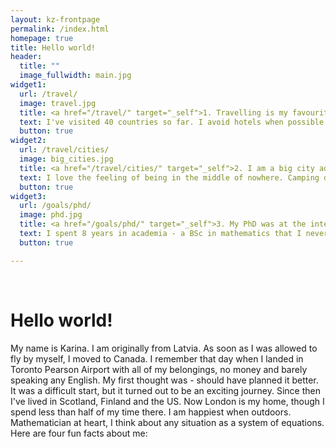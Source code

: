 ```yaml
---
layout: kz-frontpage
permalink: /index.html
homepage: true
title: Hello world!
header:
  title: ""
  image_fullwidth: main.jpg
widget1:
  url: /travel/
  image: travel.jpg
  title: <a href="/travel/" target="_self">1. Travelling is my favourite thing in life.</a>
  text: I've visited 40 countries so far. I avoid hotels when possible and I dislike tourist attractions. For me travelling is about exploring nature, architecture, cuisines and cultures around the world. Instead of visiting art galleries, I prefer to go for a walk looking for graffiti art. At night I prefer to wander around a busy port instead of pub crawling.
  button: true
widget2:
  url: /travel/cities/
  image: big_cities.jpg
  title: <a href="/travel/cities/" target="_self">2. I am a big city addict.</a>
  text: I love the feeling of being in the middle of nowhere. Camping deep in a desert and hiking from the last stop of a rarely used train line are amongst the happiest memories I have. But in the long term, I only truly feel alive when I live in a big city. I'd love to spend some time living in Mexico City, Singapore and Mumbai. My goal is to visit all cities with over 5 million people.
  button: true
widget3:
  url: /goals/phd/
  image: phd.jpg
  title: <a href="/goals/phd/" target="_self">3. My PhD was at the interface of computer science and biology.</a>
  text: I spent 8 years in academia - a BSc in mathematics that I never finished, an MSc in mathematics and finally a PhD at UCL. If you are considering whether to do a PhD or if you are already doing one and are feeling stuck, do get in touch. I'm good at asking the right questions to help you figure out what is right for you.
  button: true

---
```


<br/>
<h1>Hello world!</h1>

My name is Karina. 
I am originally from Latvia. 
As soon as I was allowed to fly by myself, I moved to Canada. 
I remember that day when I landed in Toronto Pearson Airport with all of my belongings, no money and barely speaking any English.
My first thought was - should have planned it better.
It was a difficult start, but it turned out to be an exciting journey.
Since then I've lived in Scotland, Finland and the US.
Now London is my home, though I spend less than half of my time there.
I am happiest when outdoors.
Mathematician at heart, I think about any situation as a system of equations.
Here are four fun facts about me:
